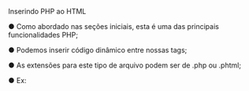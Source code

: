 Inserindo PHP ao HTML

● Como abordado nas seções iniciais, esta é uma das principais
funcionalidades PHP;

● Podemos inserir código dinâmico entre nossas tags;

● As extensões para este tipo de arquivo podem ser de .php ou .phtml;

● Ex:

<h1><?= $titulo ?></h1>